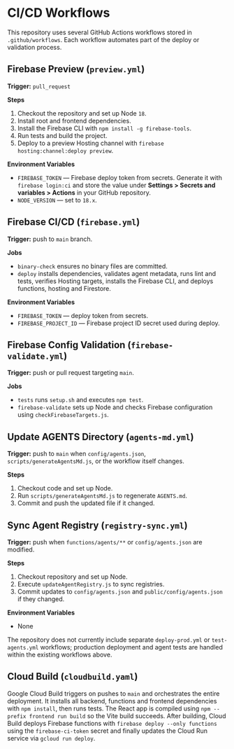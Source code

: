 # CI/CD Workflows

This repository uses several GitHub Actions workflows stored in `.github/workflows`.
Each workflow automates part of the deploy or validation process.

## Firebase Preview (`preview.yml`)

**Trigger:** `pull_request`

**Steps**
1. Checkout the repository and set up Node `18`.
2. Install root and frontend dependencies.
3. Install the Firebase CLI with `npm install -g firebase-tools`.
4. Run tests and build the project.
5. Deploy to a preview Hosting channel with `firebase hosting:channel:deploy preview`.

**Environment Variables**
- `FIREBASE_TOKEN` &mdash; Firebase deploy token from secrets. Generate it with `firebase login:ci` and store the value under **Settings > Secrets and variables > Actions** in your GitHub repository.
- `NODE_VERSION` &mdash; set to `18.x`.

## Firebase CI/CD (`firebase.yml`)

**Trigger:** push to `main` branch.

**Jobs**
- `binary-check` ensures no binary files are committed.
- `deploy` installs dependencies, validates agent metadata, runs lint and tests, verifies Hosting targets, installs the Firebase CLI, and deploys functions, hosting and Firestore.

**Environment Variables**
- `FIREBASE_TOKEN` &mdash; deploy token from secrets.
- `FIREBASE_PROJECT_ID` &mdash; Firebase project ID secret used during deploy.

## Firebase Config Validation (`firebase-validate.yml`)

**Trigger:** push or pull request targeting `main`.

**Jobs**
- `tests` runs `setup.sh` and executes `npm test`.
- `firebase-validate` sets up Node and checks Firebase configuration using `checkFirebaseTargets.js`.

## Update AGENTS Directory (`agents-md.yml`)

**Trigger:** push to `main` when `config/agents.json`, `scripts/generateAgentsMd.js`, or the workflow itself changes.

**Steps**
1. Checkout code and set up Node.
2. Run `scripts/generateAgentsMd.js` to regenerate `AGENTS.md`.
3. Commit and push the updated file if it changed.

## Sync Agent Registry (`registry-sync.yml`)

**Trigger:** push when `functions/agents/**` or `config/agents.json` are modified.

**Steps**
1. Checkout repository and set up Node.
2. Execute `updateAgentRegistry.js` to sync registries.
3. Commit updates to `config/agents.json` and `public/config/agents.json` if they changed.

**Environment Variables**
- None

The repository does not currently include separate `deploy-prod.yml` or `test-agents.yml` workflows; production deployment and agent tests are handled within the existing workflows above.

## Cloud Build (`cloudbuild.yaml`)

Google Cloud Build triggers on pushes to `main` and orchestrates the entire deployment. It installs all backend, functions and frontend dependencies with `npm install`, then runs tests. The React app is compiled using `npm --prefix frontend run build` so the Vite build succeeds. After building, Cloud Build deploys Firebase functions with `firebase deploy --only functions` using the `firebase-ci-token` secret and finally updates the Cloud Run service via `gcloud run deploy`.
